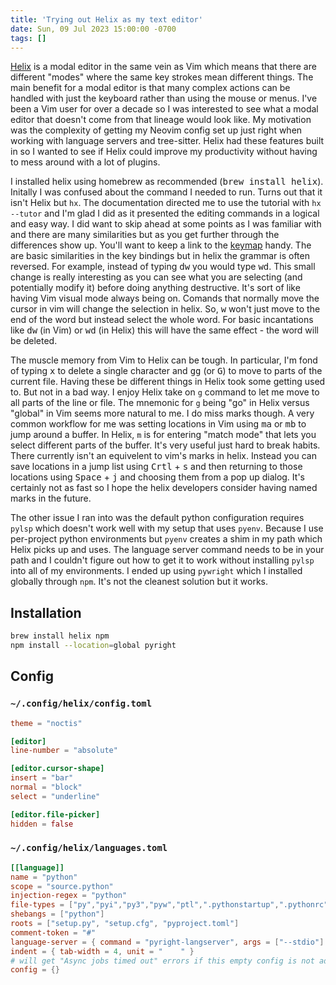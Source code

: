 ```yaml
---
title: 'Trying out Helix as my text editor'
date: Sun, 09 Jul 2023 15:00:00 -0700
tags: []
---
```



[Helix](https://helix-editor.com) is a modal editor in the same vein as Vim which means that there are different "modes" where
the same key strokes mean different things. The main benefit for a modal editor is that many complex
actions can be handled with just the keyboard rather than using the mouse or menus.
I've been a Vim user for over a decade so I was interested to see what a modal editor that doesn't
come from that lineage would look like. My motivation was the complexity of getting my Neovim
config set up just right when working with language servers and tree-sitter. Helix had these
features built in so I wanted to see if Helix could improve my productivity without having to
mess around with a lot of plugins.

I installed helix using homebrew as recommended (<kbd>brew install helix</kbd>). Initally I was confused
about the command I needed to run. Turns out that it isn't Helix but `hx`. The documentation
directed me to use the tutorial with `hx --tutor` and I'm glad I did as it presented the editing
commands in a logical and easy way. I did want to skip ahead at some points as I was familiar with
and there are many similarities but as you get further through the differences show up. You'll want to
keep a link to the [keymap](https://docs.helix-editor.com/keymap.html) handy.
The are basic similarities in the key bindings but in helix the grammar is often reversed.
For example, instead of typing <kbd>dw</kbd> you would type <kbd>wd</kbd>. This small change is really interesting
as you can see what you are selecting (and potentially modify it) before doing anything
destructive. It's sort of like having Vim visual mode always being on. 
Comands that normally move the cursor in vim will change the selection in helix. So, <kbd>w</kbd>
won't just move to the end of the word but instead select the whole word. For basic incantations
like <kbd>dw</kbd> (in Vim) or <kbd>wd</kbd> (in Helix) this will have the same effect - the word will be deleted.

The muscle memory from Vim to Helix can be tough. In particular, I'm fond of typing <kbd>x</kbd> to delete
a single character and <kbd>gg</kbd> (or <kbd>G</kbd>) to move to parts of the current file. Having these be different
things in Helix took some getting used to. But not in a bad way. I enjoy Helix take on `g` command
to let me move to all parts of the line or file. The mnemonic for `g` being "go" in Helix versus "global"
in Vim seems more natural to me.
I do miss marks though. A very common workflow for me was setting locations in Vim using <kbd>ma</kbd> or <kbd>mb</kbd>
to jump around a buffer. In Helix, `m` is for entering "match mode" that lets you select different parts
of the buffer. It's very useful just hard to break habits. There currently isn't an equivelent to vim's
marks in helix. Instead you can save locations in a jump list using <kbd>Crtl</kbd> + <kbd>s</kbd> and then returning
to those locations using <kbd>Space</kbd> + <kbd>j</kbd> and choosing them from a pop up dialog. It's certainly not
as fast so I hope the helix developers consider having named marks in the future.  

The other issue I ran into was the default python configuration requires `pylsp` which doesn't
work well with my setup that uses `pyenv`.
Because I use per-project python environments but `pyenv` creates a shim in my path which Helix
picks up and uses. The language server command needs to be in your path and I couldn't figure out
how to get it to work without installing `pylsp` into all of my environments. I ended up using
`pywright` which I installed globally through `npm`. It's not the cleanest solution but it works.  

## Installation
```sh
brew install helix npm
npm install --location=global pyright
```

## Config
### `~/.config/helix/config.toml`
```toml
theme = "noctis"

[editor]
line-number = "absolute"

[editor.cursor-shape]
insert = "bar"
normal = "block"
select = "underline"

[editor.file-picker]
hidden = false
```

### `~/.config/helix/languages.toml`
```toml
[[language]]
name = "python"
scope = "source.python"
injection-regex = "python"
file-types = ["py","pyi","py3","pyw","ptl",".pythonstartup",".pythonrc","SConstruct"]
shebangs = ["python"]
roots = ["setup.py", "setup.cfg", "pyproject.toml"]
comment-token = "#"
language-server = { command = "pyright-langserver", args = ["--stdio"] }
indent = { tab-width = 4, unit = "    " }
# will get "Async jobs timed out" errors if this empty config is not added
config = {}
```

